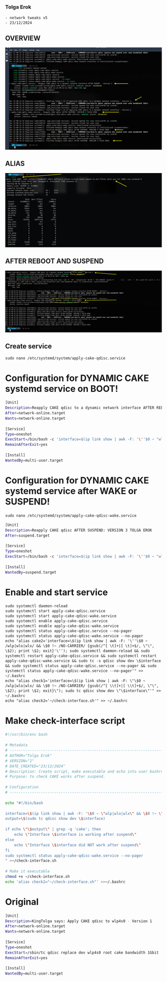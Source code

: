 ### Tolga Erok
    - network tweaks v5
    - 23/12/2024

## OVERVIEW
![alt text](image.png)

## ALIAS

![alt text](image-1.png)

## AFTER REBOOT AND SUSPEND

![alt text](image-2.png)


## Create service
    sudo nano /etc/systemd/system/apply-cake-qdisc.service


# Configuration for DYNAMIC CAKE systemd service on BOOT!

```bash
[Unit]
Description=Reapply CAKE qdisc to a dynamic network interface AFTER REBOOT - Version 3
After=network-online.target
Wants=network-online.target

[Service]
Type=oneshot
ExecStart=/bin/bash -c 'interface=$(ip link show | awk -F: '\''$0 ~ "wlp|wlo|wlx" && $0 !~ "NO-CARRIER" {gsub(/^[ \t]+|[ \t]+$/, "", $2); print $2; exit}'\''); if [ -n "$interface" ]; then sudo tc qdisc replace dev $interface root cake bandwidth 1Gbit; fi'
RemainAfterExit=yes

[Install]
WantedBy=multi-user.target
```

# Configuration for DYNAMIC CAKE systemd service after WAKE or SUSPEND!

    sudo nano /etc/systemd/system/apply-cake-qdisc-wake.service


```bash
[Unit]
Description=Reapply CAKE qdisc AFTER SUSPEND: VERSION 3 TOLGA EROK
After=suspend.target

[Service]
Type=oneshot
ExecStart=/bin/bash -c 'interface=$(ip link show | awk -F: '\''$0 ~ "wlp|wlo|wlx" && $0 !~ "NO-CARRIER" {gsub(/^[ \t]+|[ \t]+$/, "", $2); print $2; exit}'\''); if [ -n "$interface" ]; then sudo tc qdisc replace dev $interface root cake bandwidth 1Gbit; fi'

[Install]
WantedBy=suspend.target
```

# Enable and start service  
    sudo systemctl daemon-reload
    sudo systemctl start apply-cake-qdisc.service
    sudo systemctl start apply-cake-qdisc-wake.service
    sudo systemctl enable apply-cake-qdisc.service
    sudo systemctl enable apply-cake-qdisc-wake.service
    sudo systemctl status apply-cake-qdisc.service --no-pager
    sudo systemctl status apply-cake-qdisc-wake.service --no-pager
    echo "alias cake2='interface=\$(ip link show | awk -F: '\''\$0 ~ /wlp|wlo|wlx/ && \$0 !~ /NO-CARRIER/ {gsub(/^[ \t]+|[ \t]+$/, \"\", \$2); print \$2; exit}'\''); sudo systemctl daemon-reload && sudo systemctl restart apply-cake-qdisc.service && sudo systemctl restart apply-cake-qdisc-wake.service && sudo tc -s qdisc show dev \$interface && sudo systemctl status apply-cake-qdisc.service --no-pager && sudo systemctl status apply-cake-qdisc-wake.service --no-pager'" >> ~/.bashrc    
    echo "alias check1='interface=\$(ip link show | awk -F: \"\$0 ~ /wlp|wlo|wlx/ && \$0 !~ /NO-CARRIER/ {gsub(/^[ \\t]+|[ \\t]+$/, \"\", \$2); print \$2; exit}\"); sudo tc qdisc show dev \"\$interface\"'" >> ~/.bashrc
    echo "alias check2='~/check-interface.sh'" >> ~/.bashrc
   
# Make check-interface script
```bash
#!/usr/bin/env bash

# Metadata
# ----------------------------------------------------------------------------
# AUTHOR="Tolga Erok"
# VERSION="1"
# DATE_CREATED="23/12/2024"
# Description: Create script, make executable and echo into user bashrc.
# Purpose: to check CAKE works after suspend.

# Configuration
# ----------------------------------------------------------------------------

echo "#!/bin/bash

interface=\$(ip link show | awk -F: '\$0 ~ \"wlp|wlo|wlx\" && \$0 !~ \"NO-CARRIER\" {gsub(/^[ \t]+|[ \t]+$/, \"\", \$2); print \$2; exit}')
output=\$(sudo tc qdisc show dev \$interface)

if echo \"\$output\" | grep -q 'cake'; then
    echo \"Interface \$interface is working after suspend\"
else
    echo \"Interface \$interface did NOT work after suspend\"
fi
sudo systemctl status apply-cake-qdisc-wake.service --no-pager
" >~/check-interface.sh

# Make it executable
chmod +x ~/check-interface.sh
echo 'alias check2="~/check-interface.sh"' >>~/.bashrc
```



# Original
```bash
[Unit]
Description=KingTolga says: Apply CAKE qdisc to wlp4s0 - Version 1
After=network-online.target
Wants=network-online.target

[Service]
Type=oneshot
ExecStart=/sbin/tc qdisc replace dev wlp4s0 root cake bandwidth 1Gbit
RemainAfterExit=yes

[Install]
WantedBy=multi-user.target
```
